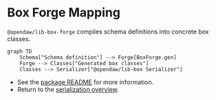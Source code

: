# Box Forge Mapping

`@opendaw/lib-box-forge` compiles schema definitions into concrete box classes.

```mermaid
graph TD
    Schema["Schema definition"] --> Forge[BoxForge.gen]
    Forge --> Classes["Generated box classes"]
    Classes --> Serializer["@opendaw/lib-box Serializer"]
```

- See the [package README](../../../lib/box-forge/README.md) for more information.
- Return to the [serialization overview](./overview.md).
